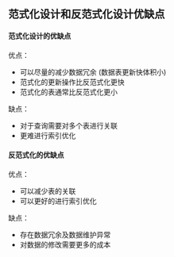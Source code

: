 ## 范式化设计和反范式化设计优缺点

#### 范式化设计的优缺点

优点：

* 可以尽量的减少数据冗余 (数据表更新快体积小)
* 范式化的更新操作比反范式化更快
* 范式化的表通常比反范式化更小

缺点：

* 对于查询需要对多个表进行关联
* 更难进行索引优化

#### 反范式化的优缺点

优点：

* 可以减少表的关联
* 可以更好的进行索引优化

缺点：

* 存在数据冗余及数据维护异常
* 对数据的修改需要更多的成本